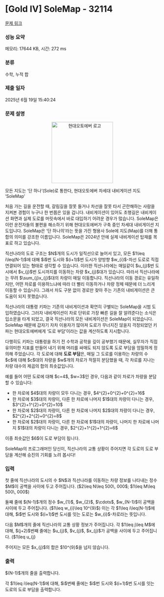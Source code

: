 # [Gold IV] SoleMap - 32114 

[문제 링크](https://www.acmicpc.net/problem/32114) 

### 성능 요약

메모리: 17644 KB, 시간: 272 ms

### 분류

수학, 누적 합

### 제출 일자

2025년 6월 19일 15:40:24

### 문제 설명

<p style="text-align:center;"><img alt="현대오토에버 로고" src="https://upload.acmicpc.net/8580742e-1361-4277-b5e3-3a064131566e/-/preview/" style="width: 200px; max-width: 100%;"></p>

<p>모든 지도는 ‘단 하나’(Sole)로 통한다, 현대오토에버 차세대 내비게이션 지도 ‘SoleMap’</p>

<p>처음 가는 길을 운전할 때, 갈림길을 잘못 들거나 차선을 잘못 타서 곤란해하는 사람을 지켜본 경험이 누구나 한 번쯤은 있을 겁니다. 내비게이션이 있어도 초행길은 내비게이션 화면과 실제 도로를 머릿속에서 바로 대입하기 어려운 경우가 많습니다. SoleMap은 이런 운전자들의 불편을 해소하기 위해 현대오토에버가 구축 중인 차세대 내비게이션 지도입니다. SoleMap은 ‘단 하나의’라는 뜻을 가진 형용사 Sole에 지도(Map)를 더해 통합의 의미를 강조한 이름입니다. SoleMap은 2024년 안에 실제 내비게이션 탑재를 목표로 하고 있습니다.</p>

<p>직선나라의 도로 구조는 $N$개의 도시가 일직선으로 늘어서 있고, 모든 $1\leq i\leq(N-1)$에 대해 $i$번 도시와 $(i+1)$번 도시가 양방향 $w_{i}$-차선 도로로 직접 연결되어 있는 형태로 생각할 수 있습니다. 이러한 직선나라에는 매일같이 $u_{j}$번 도시에서 $v_{j}$번 도시까지를 이동하는 차량 $x_{j}$대가 있습니다. 따라서 직선나라에는 무려 $\sum_{j}x_{j}$대의 차량이 매일 이동합니다. 직선나라의 이동 경로는 유일하지만, 어떤 차로를 이용하느냐에 따라 더 빨리 이동하거나 차량 정체 때문에 더 느리게 이동할 수 있습니다. 그래서 차도 구분 없이 경로만 찾아 주는 기존의 내비게이션은 큰 도움이 되지 못했습니다.</p>

<p>직선나라의 대통령 키파는 기존의 내비게이션과 확연히 구별되는 SoleMap을 시범 도입하였습니다. 그러자 내비게이션이 차로 단위로 가장 빠른 길을 잘 알려준다는 소식은 입소문을 타게 되었고, 결국 직선나라의 모든 내비게이션은 SoleMap이 되었습니다. SoleMap 때문에 갑자기 자차 이용자가 많아져 도로가 무너지진 않을지 걱정되었던 키파는 현대오토에버에게 ‘도로 부담’이라는 값을 계산하도록 지시합니다.</p>

<p>다행히도 키파는 대통령을 하기 전 수학과 공학을 깊이 공부했기 때문에, 실무자가 직접 유의미한 지표를 만들어 내기 위해 머리를 싸매도 되지 않도록 도로 부담을 엄밀하게 정의해 주었습니다. 각 도로에 대해 <strong>도로 부담</strong>은, 매일 그 도로를 이용하는 차량의 수 $c$에 대해 $c$대의 차량을 $w$개의 차로가 적절히 분담했을 때, 각 차로를 지나는 차량 대수의 제곱의 합의 최솟값입니다.</p>

<p>예를 들어 어떤 도로에 대해 $c=4$, $w=3$인 경우, 다음과 같이 차로가 차량을 분담할 수 있습니다:</p>

<ul>
	<li>한 차로에 $4$대의 차량이 모두 다니는 경우, $4^{2}+0^{2}+0^{2}=16$</li>
	<li>한 차로에 $3$대의 차량이, 다른 한 차로에 나머지 $1$대의 차량이 다니는 경우, $3^{2}+1^{2}+0^{2}=10$</li>
	<li>한 차로에 $2$대의 차량이, 다른 한 차로에 나머지 $2$대의 차량이 다니는 경우, $2^{2}+2^{2}+0^{2}=8$</li>
	<li>한 차로에 $2$대의 차량이, 다른 한 차로에 $1$대의 차량이, 나머지 한 차로에 나머지 $1$대의 차량이 다니는 경우, $2^{2}+1^{2}+1^{2}=6$</li>
</ul>

<p>이중 최솟값인 $6$이 도로 부담이 됩니다.</p>

<p>SoleMap의 프로그래머인 당신이, 직선나라의 교통 상황이 주어지면 각 도로의 도로 부담을 계산해 승진의 기회를 노려 봅시다!</p>

### 입력 

 <p>첫 줄에 직선나라의 도시의 수 $N$과 직선나라를 이동하는 차량 정보를 나타내는 정수 $M$이 공백을 사이에 두고 주어집니다. ($2\leq N\leq 500\, 000$; $1\leq M\leq 500\, 000$)</p>

<p>둘째 줄에 $(N-1)$개의 정수 $w_{1}$, $w_{2}$, $\cdots$, $w_{N-1}$이 공백을 사이에 두고 주어집니다. ($1\leq w_{i}\leq 10^{9}$) 이는 각 $1\leq i\leq(N-1)$에 대해, $i$번 도시와 $(i+1)$번 도시를 잇는 도로는 $w_{i}$-차로라는 뜻입니다.</p>

<p>다음 $M$개의 줄에 직선나라의 교통 상황 정보가 주어집니다. 각 $1\leq j\leq M$에 대해, $(j+2)$번째 줄에는 $u_{j}$, $v_{j}$, $x_{j}$가 공백을 사이에 두고 주어집니다. ($1\leq u_{j}<v_{j}\leq N$; $1\leq x_{j}\leq 10^{9}$) 이는 매일 $u_{j}$번 도시에서 $v_{j}$번 도시를 다니는 차량이 $x_{j}$대 있다는 뜻입니다.</p>

<p>주어지는 모든 $x_{j}$의 합은 $10^{9}$을 넘지 않습니다.</p>

### 출력 

 <p>$(N-1)$개의 줄을 출력합니다.</p>

<p>각 $1\leq i\leq(N-1)$에 대해, $i$번째 줄에는 $i$번 도시와 $(i+1)$번 도시를 잇는 도로의 도로 부담을 출력합니다.</p>

